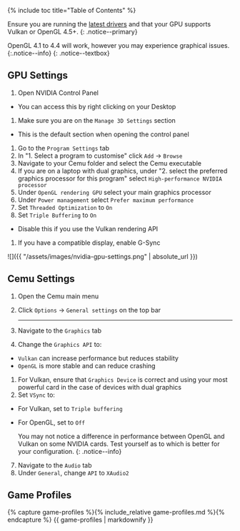 {% include toc title="Table of Contents" %}

Ensure you are running the [latest drivers](https://www.nvidia.com/Download/index.aspx) and that your GPU supports Vulkan or OpenGL 4.5+.
{: .notice--primary}

 OpenGL 4.1 to 4.4 will work, however you may experience graphical issues.
 {:.notice--info}
{: .notice--textbox}

## GPU Settings

1. Open NVIDIA Control Panel
  - You can access this by right clicking on your Desktop
1. Make sure you are on the `Manage 3D Settings` section
  - This is the default section when opening the control panel
1. Go to the `Program Settings` tab
1. In "1. Select a program to customise" click `Add` -> `Browse`
1. Navigate to your Cemu folder and select the Cemu executable
1. If you are on a laptop with dual graphics, under "2. select the preferred graphics processor for this program" select `High-performance NVIDIA processor`
1. Under `OpenGL rendering GPU` select your main graphics processor
1. Under `Power management` select `Prefer maximum performance`
1. Set `Threaded Optimization` to `On`
1. Set `Triple Buffering` to `On`
 - Disable this if you use the Vulkan rendering API
1. If you have a compatible display, enable G-Sync

![]({{ "/assets/images/nvidia-gpu-settings.png" | absolute_url }})

## Cemu Settings

1. Open the Cemu main menu
1. Click `Options` -> `General settings` on the top bar

    ---

3. Navigate to the `Graphics` tab
1. Change the `Graphics API` to:
  - `Vulkan` can increase performance but reduces stability
  - `OpenGL` is more stable and can reduce crashing
1. For Vulkan, ensure that `Graphics Device` is correct and using your most powerful card in the case of devices with dual graphics
1. Set `VSync` to:
  - For Vulkan, set to `Triple buffering`
  - For OpenGL, set to `Off`

    You may not notice a difference in performance between OpenGL and Vulkan on some NVIDIA cards. Test yourself as to which is better for your configuration.
    {: .notice--info}

7. Navigate to the `Audio` tab
1. Under `General`, change `API` to `XAudio2`

## Game Profiles

{% capture game-profiles %}{% include_relative game-profiles.md %}{% endcapture %}
{{ game-profiles | markdownify }}
